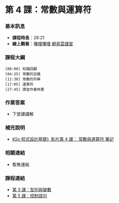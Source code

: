第 4 課：常數與運算符
==========================

### 基本訊息

- **課程時長**：28:21
- **線上觀看**：[嗶哩嗶哩](https://www.bilibili.com/video/BV13u411o7VR/) [網易雲課堂](http://study.163.com/course/courseLearn.htm?courseId=306002#/learn/video?lessonId=421015&courseId=306002)

### 課程大綱

	[00:00] 知識回顧
	[04:35] 常數的定義
	[11:30] 常數的列舉
	[17:05] 運算符
	[27:45] 課堂作業佈置
	
### 作業答案

- 下堂課講解

### 補充說明

- [《Go 程式設計基礎》影片第 4 課： 常數與運算符 筆記](http://www.cnblogs.com/ghj1976/archive/2013/04/24/3039578.html)

### 相關連結

- 暫無連結

### 課程連結

- [第 3 課：型別與變數](lecture3.md)
- [第 5 課：控制語句](lecture5.md)
